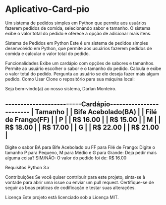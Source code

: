 # Aplicativo-Card-pio
Um sistema de pedidos simples em Python que permite aos usuários fazerem pedidos de comida, selecionando sabor e tamanho. O sistema exibe o valor total do pedido e oferece a opção de adicionar mais itens.


Sistema de Pedidos em Python
Este é um sistema de pedidos simples desenvolvido em Python, que permite aos usuários fazerem pedidos de comida e calcular o valor total do pedido.

Funcionalidades
Exibe um cardápio com opções de sabores e tamanhos.
Permite ao usuário escolher o sabor e o tamanho do pedido.
Calcula e exibe o valor total do pedido.
Pergunta ao usuário se ele deseja fazer mais algum pedido.
Como Usar
Clone o repositório para sua máquina local:


Seja bem-vindo(a) ao nosso sistema, Darlan Monteiro.

 -------------------------Cardápio------------------------
| Tamanho | | Bife Acebolado(BA) | | Filé de Frango(FF) |
|    P    | |    R$ 16.00        | |    R$ 15.00        |
|    M    | |    R$ 18.00        | |    R$ 17.00        |
|    G    | |    R$ 22.00        | |    R$ 21.00        |
 ---------------------------------------------------------
Digite o sabor BA para Bife Acebolado ou FF para Filé de Frango: 
Digite o tamanho P para Pequeno, M para Médio e G para Grande: 
Deja pedir mais alguma coisa? SIM/NÃO: 
O valor do pedido foi de: R$ 16.00

Requisitos
Python 3.x

Contribuições
Se você quiser contribuir para este projeto, sinta-se à vontade para abrir uma issue ou enviar um pull request. Certifique-se de seguir as boas práticas de codificação e testar suas alterações.

Licença
Este projeto está licenciado sob a Licença MIT.
